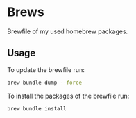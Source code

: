 # Brews

Brewfile of my used homebrew packages.

## Usage

To update the brewfile run:

```sh
brew bundle dump --force
```

To install the packages of the brewfile run:

```sh
brew bundle install
```
